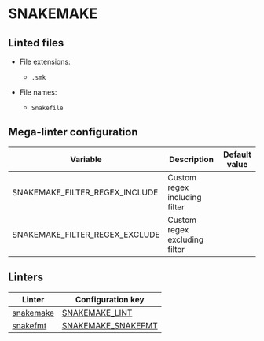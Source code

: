 <!-- markdownlint-disable MD003 MD020 MD033 MD041 -->
<!-- Generated by .automation/build.py, please do not update manually -->
# SNAKEMAKE

## Linted files

- File extensions:
  - `.smk`

- File names:
  - `Snakefile`

## Mega-linter configuration

| Variable | Description | Default value |
| ----------------- | -------------- | -------------- |
| SNAKEMAKE_FILTER_REGEX_INCLUDE | Custom regex including filter |  |
| SNAKEMAKE_FILTER_REGEX_EXCLUDE | Custom regex excluding filter |  |

## Linters

| Linter | Configuration key |
| ------ | ----------------- |
| [snakemake](snakemake_snakemake.md) | [SNAKEMAKE_LINT](snakemake_snakemake.md) |
| [snakefmt](snakemake_snakefmt.md) | [SNAKEMAKE_SNAKEFMT](snakemake_snakefmt.md) |
